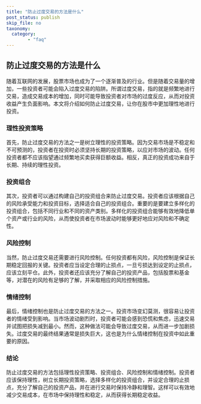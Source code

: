 ```yaml
---
title: "防止过度交易的方法是什么"
post_status: publish
skip_file: no
taxonomy:
  category:
        - "faq"
---
```


## 防止过度交易的方法是什么

随着互联网的发展，股票市场也成为了一个逐渐普及的行业。但是随着交易量的增加，一些投资者可能会陷入过度交易的陷阱。所谓过度交易，指的就是频繁地进行交易，造成交易成本的增加，同时可能导致投资者对市场的过度反应，从而对投资收益产生负面影响。本文将介绍如何防止过度交易，让你在股市中更加理性地进行投资。

### 理性投资策略

首先，防止过度交易的方法之一是树立理性的投资策略。因为交易市场是不稳定和不可预测的，投资者在投资时必须坚持长期的投资策略，以应对市场的波动。任何投资者都不应该指望通过频繁地买卖获得巨额收益。相反，真正的投资成功来自于长期、持续的理性投资。

### 投资组合

其次，投资者可以通过构建自己的投资组合来防止过度交易。投资者应该根据自己的风险承受能力和投资目标，选择适合自己的投资组合。重要的是要建立多样化的投资组合，包括不同行业和不同的资产类别。多样化的投资组合能够有效地降低单个资产或行业的风险，从而使投资者在市场波动时能够更好地应对风险和不确定性。

### 风险控制

当然，防止过度交易还需要进行风险控制。任何投资都有风险，风险控制是保证长期稳定回报的关键。投资者应当设定合理的止损点，一旦亏损达到设定的止损点，应该立刻平仓。此外，投资者还应该充分了解自己的投资产品，包括股票和基金等，对潜在的风险有足够的了解，并采取相应的风险控制措施。

### 情绪控制

最后，情绪控制也是防止过度交易的方法之一。投资市场变幻莫测，很容易让投资者的情绪受到影响。当市场波动剧烈时，投资者可能会感到恐慌和焦虑，迅速交易并试图把损失减到最小。然而，这种做法可能会导致过度交易，从而进一步加剧损失。过度交易的最终结果通常是损失巨大，这也是为什么情绪控制在投资中如此重要的原因。

### 结论

防止过度交易的方法包括理性投资策略、投资组合、风险控制和情绪控制。投资者应该保持理性，树立长期投资策略，选择多样化的投资组合，并设定合理的止损点，充分了解自己的投资产品，并在进行交易时保持冷静和理智。这样可以有效地减少交易成本，在市场中保持理性和稳定，从而获得长期稳定收益。
